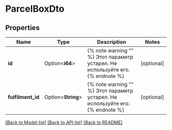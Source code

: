# ParcelBoxDto

## Properties

Name | Type | Description | Notes
------------ | ------------- | ------------- | -------------
**id** | Option<**i64**> | {% note warning \"\" %}  Этот параметр устарел. Не используйте его.  {% endnote %}  | [optional]
**fulfilment_id** | Option<**String**> | {% note warning \"\" %}  Этот параметр устарел. Не используйте его.  {% endnote %}  | [optional]

[[Back to Model list]](../README.md#documentation-for-models) [[Back to API list]](../README.md#documentation-for-api-endpoints) [[Back to README]](../README.md)


